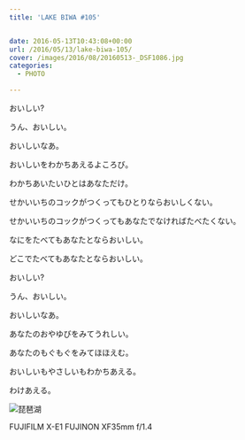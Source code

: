```yaml
---
title: 'LAKE BIWA #105'


date: 2016-05-13T10:43:08+00:00
url: /2016/05/13/lake-biwa-105/
cover: /images/2016/08/20160513-_DSF1086.jpg
categories:
  - PHOTO

---
```

<!--more-->
おいしい?

うん、おいしい。

おいしいなあ。

おいしいをわかちあえるよころび。

わかちあいたいひとはあなただけ。

せかいいちのコックがつくってもひとりならおいしくない。

せかいいちのコックがつくってもあなたでなければたべたくない。

なにをたべてもあなたとならおいしい。

どこでたべてもあなたとならおいしい。

おいしい?

うん、おいしい。

おいしいなあ。

あなたのおやゆびをみてうれしい。

あなたのもぐもぐをみてほほえむ。

おいしいもやさしいもわかちあえる。

わけあえる。

![琵琶湖](/images/2016/08/20160513-_DSF1109.jpg "琵琶湖")

FUJIFILM X-E1 FUJINON XF35mm f/1.4
